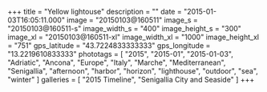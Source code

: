 +++
title = "Yellow lightouse"
description = ""
date = "2015-01-03T16:05:11.000"
image = "20150103@160511"
image_s = "20150103@160511-s"
image_width_s = "400"
image_height_s = "300"
image_xl = "20150103@160511-xl"
image_width_xl = "1000"
image_height_xl = "751"
gps_latitude = "43.7224833333333"
gps_longitude = "13.2219610833333"
phototags = [ "2015", "2015-01", "2015-01-03", "Adriatic", "Ancona", "Europe", "Italy", "Marche", "Mediterranean", "Senigallia", "afternoon", "harbor", "horizon", "lighthouse", "outdoor", "sea", "winter" ]
galleries = [ "2015 Timeline", "Senigallia City and Seaside" ]
+++
